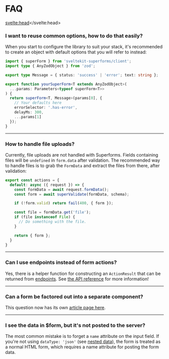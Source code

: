 # FAQ

<svelte:head><title>FAQ</title></svelte:head>

### I want to reuse common options, how to do that easily?

When you start to configure the library to suit your stack, it's recommended to create an object with default options that you will refer to instead:

```ts
import { superForm } from 'sveltekit-superforms/client';
import type { AnyZodObject } from 'zod';

export type Message = { status: 'success' | 'error'; text: string };

export function yourSuperForm<T extends AnyZodObject>(
  ...params: Parameters<typeof superForm<T>>
) {
  return superForm<T, Message>(params[0], {
    // Your defaults here
    errorSelector: '.has-error',
    delayMs: 300,
    ...params[1]
  });
}
```

---

### How to handle file uploads?

Currently, file uploads are not handled with Superforms. Fields containing files will be `undefined` in `form.data` after validation. The recommended way to handle files is to grab the `FormData` and extract the files from there, after validation:

```ts
export const actions = {
  default: async ({ request }) => {
    const formData = await request.formData();
    const form = await superValidate(formData, schema);

    if (!form.valid) return fail(400, { form });

    const file = formData.get('file');
    if (file instanceof File) {
      // Do something with the file.
    }

    return { form };
  }
}
```

---

### Can I use endpoints instead of form actions?

Yes, there is a helper function for constructing an `ActionResult` that can be returned from [endpoints](https://kit.svelte.dev/docs/routing#server). See [the API reference](/api#actionresulttype-data-options--status) for more information!

---

### Can a form be factored out into a separate component?

This question now has its own [article page here](/components).

---

### I see the data in $form, but it's not posted to the server?

The most common mistake is to forget a `name` attribute on the input field. If you're not using `dataType: 'json'` (see [nested data](/concepts/nested-data)), the form is treated as a normal HTML form, which requires a name attribute for posting the form data.
